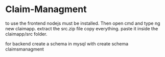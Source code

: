 # Claim-Managment
to use the frontend nodejs must be installed.
Then open cmd and type ng new claimapp.
extract the src.zip file
copy everything.
paste it inside the claimapp/src folder.


for backend create a schema in mysql with
create schema claimsmanagment
